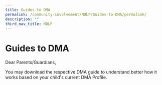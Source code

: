 ```yaml
---
title: Guides to DMA
permalink: /community-involvement/NDLP/Guides-to-DMA/permalink/
description: ""
third_nav_title: NDLP
---
```

Guides to DMA
=============

Dear Parents/Guardians,   
  
You may download the respective DMA guide to understand better how it works based on your child's current DMA Profile.